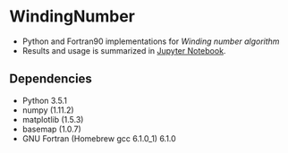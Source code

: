 # WindingNumber

- Python and Fortran90 implementations for *Winding number algorithm*
- Results and usage is summarized in [Jupyter Notebook](https://github.com/rokuwaki/WindingNumber/blob/master/WindingNumber.ipynb).

## Dependencies
- Python 3.5.1
- numpy (1.11.2)
- matplotlib (1.5.3)
- basemap (1.0.7)
- GNU Fortran (Homebrew gcc 6.1.0_1) 6.1.0
